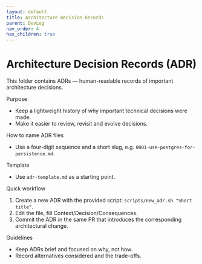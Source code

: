 ```yaml
---
layout: default
title: Architecture Decision Records
parent: DevLog
nav_order: 4
has_children: true
---
```


# Architecture Decision Records (ADR)

This folder contains ADRs — human-readable records of important architecture decisions.

Purpose
- Keep a lightweight history of why important technical decisions were made.
- Make it easier to review, revisit and evolve decisions.

How to name ADR files
- Use a four-digit sequence and a short slug, e.g. `0001-use-postgres-for-persistence.md`.

Template
- Use `adr-template.md` as a starting point.

Quick workflow
1. Create a new ADR with the provided script: `scripts/new_adr.sh "Short title"`.
2. Edit the file, fill Context/Decision/Consequences.
3. Commit the ADR in the same PR that introduces the corresponding architectural change.

Guidelines
- Keep ADRs brief and focused on why, not how.
- Record alternatives considered and the trade-offs.

